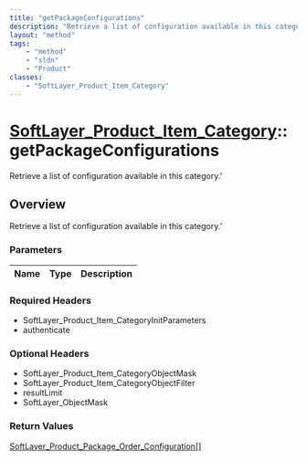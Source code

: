 ```yaml
---
title: "getPackageConfigurations"
description: "Retrieve a list of configuration available in this category.'"
layout: "method"
tags:
    - "method"
    - "sldn"
    - "Product"
classes:
    - "SoftLayer_Product_Item_Category"
---
```

# [SoftLayer_Product_Item_Category](/reference/services/SoftLayer_Product_Item_Category)::getPackageConfigurations

Retrieve a list of configuration available in this category.'


## Overview 
Retrieve a list of configuration available in this category.'

### Parameters 
|Name | Type | Description |
| --- | --- | --- |


### Required Headers
* SoftLayer_Product_Item_CategoryInitParameters
* authenticate

### Optional Headers
* SoftLayer_Product_Item_CategoryObjectMask
* SoftLayer_Product_Item_CategoryObjectFilter
* resultLimit
* SoftLayer_ObjectMask

### Return Values
<a href='/reference/datatypes/SoftLayer_Product_Package_Order_Configuration'>SoftLayer_Product_Package_Order_Configuration[] </a>

